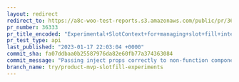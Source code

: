 ```yaml
---
layout: redirect
redirect_to: https://a8c-woo-test-reports.s3.amazonaws.com/public/pr/36333/api/index.html
pr_number: 36333
pr_title_encoded: "Experimental+SlotContext+for+managing+slot+fill+interactions"
pr_test_type: api
last_published: "2023-01-17 22:03:04 +0000"
commit_sha: fa07ddbaa0b25587976da82e60fb77a374363084
commit_message: "Passing inject props correctly to non-function components."
branch_name: try/product-mvp-slotfill-experiments
---
```

